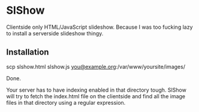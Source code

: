 SlShow
======

Clientside only HTML/JavaScript slideshow. Because I was too fucking lazy to
install a serverside slideshow thingy.

Installation
------------

scp slshow.html slshow.js you@example.org:/var/www/yoursite/images/

Done.

Your server has to have indexing enabled in that directory tough. SlShow will
try to fetch the index.html file on the clientside and find all the image files
in that directory using a regular expression.

